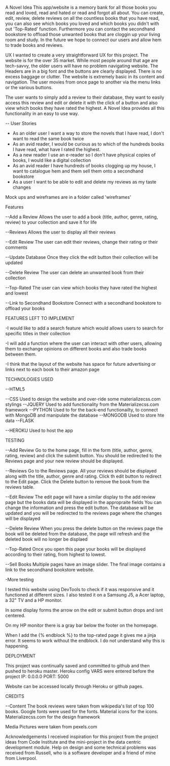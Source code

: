 A Novel Idea
This app/website is a memory bank for all those books you read and loved, read and hated or read and forgot all about. You can create, edit, review, delete reviews on all the countless books that you have read,
you can also see which books you loved and which books you didn't with out 'Top-Rated' function.
Furthermore you can contact the secondhand bookstore to offload those unwanted books that are cloggin up your living room and study. In the future we hope to connect our users and allow hem to trade books and reviews.



UX
I wanted to create a very straightforward UX for this project. The website is for the over 35 market. While most people around that age are tech-savvy, the older users will have no problem navigating website. 
The Headers are in a big font and the buttons are clearly displayed. There is no excess baggage or clutter. The website is extremely basic in its content and navigation. The user movies from once page to another 
via the menu links or the various buttons. 

The user wants to simply add a review to their database, they want to easily access this review and edit or delete it with the click of a button and also view which books they have rated the highest.
A Novel Idea provides all this functionality in an easy to use way. 

-- User Stories
- As an older user I want a way to store the novels that I have read, I don't want to read the same book twice
- As an avid reader, I would be curious as to which of the hundreds books I have read, what have I rated the highest.
- As a new reader I use an e-reader so I don't have physical copies of books, I would like a digital collection
- As an avid reader I have hundreds of books clogging up my house, I want to catalogue hem and them sell them onto a secondhand bookstore
- As a user I want to be able to edit and delete my reviews as my taste changes


Mock ups and wireframes are in a folder called 'wireframes'



Features

--Add a Review
Allows the user to add a book (title, author, genre, rating, review) to your collection
and save it for life


--Reviews
Allows the user to display all their reviews  


--Edit Review
The user can edit their reviews, change their rating or their comments


--Update Database
Once they click the edit button their collection will be updated

--Delete Review
The user can delete an unwanted book from their collection


--Top-Rated
The user can view which books they have rated the highest and lowest


--Link to Secondhand Bookstore
Connect with a secondhand bookstore to offload your books

FEATURES LEFT TO IMPLEMENT

-I would like to add a search feature which would allows users to search for specific titles in their collection

-I will add a function where the user can interact with other users, allowing them to exchange opinions on different books and also 
trade books between them.

-I think that the layout of the website has space for future advertising or links next to each book to their amazon page


TECHNOLOGIES USED

--HTML5

--CSS
Used to design the website and over-ride some materializecss.com stylings
--JQUERY
Used to add functionality from the Materializecss.com framework
--PYTHON
Used to for the back-end functionailty, to connect with MongoDB and manipulate the database
--MONGODB
Used to store hte data
--FLASK

--HEROKU
Used to host the app

TESTING

--Add Review
Go to the home page, fill in the form (title, author, genre, rating, review) and click the submit button.
You should be redirected to the Reviews page and your new review should be displayed.

--Reviews
Go to the Reviews page. All your reviews should be displayed along with the title, author, genre and rating.
Click th edit button to redirect to the Edit page. Click the Delete button to remove the book from the reviews table.

--Edit Review
The edit page will have a similar display to the add review page but the books data will be displayed in the appropraite fields
You can change the information and press the edit button. The database will be updated and you will be redirected to the reviews page where the changes
will be displayed

--Delete Review
When you press the delete button on the reviews page the book will be deleted from the database, the page will refresh and the deleted book will no longer be 
displaed

--Top-Rated
Once you open this page your books will be displayed according to their rating, from highest to lowest.

--Sell Books
Multiple pages have an image slider. The final image contains a link to the secondhand bookstore website.


-More testing

I tested this website using DevTools to check if it was responsive and it functioned at different sizes. I also tested it on a Samsung J5, a Acer laptop, a 32" TV and a HP monitor.

In some display forms the arrow on the edit or submit button drops and isnt centered.

On my HP monitor there is a gray bar below the footer on the homepage.

When I add the {% endblock %} to the top-rated page it gives me a jinja error. It seems to work without the endblock. I do not understand why this is happening.



DEPLOYMENT

This project was continually saved and committed to github and then pushed to heroku master. 
Heroku config VARS were entered before the project 
IP: 0.0.0.0
PORT: 5000

Website can be accessed locally through Heroku or github pages.

CREDITS

--Content
The book reviews were taken from wikipedia's list of top 100 books.
Google fonts were used for the fonts.
Material icons for the icons.
Materializecss.com for the design framework

Media
Pictures were taken from pexels.com 

Acknowledgements
I received inspiration for this project from the project ideas from Code Institute and the mini-project in the data centric development module.
Help on design and some technical problems was received from Russell, who is a software developer and a friend of mine from Liverpool.